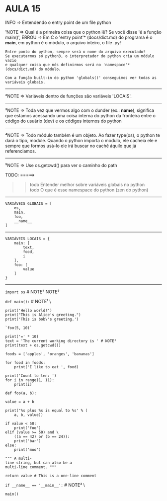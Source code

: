 # AULA 15

INFO => Entendendo o entry point de um file python

¹NOTE =>
Qual é a primeira coisa que o python lê?
Se você disse 'é a função main()', ERROU
    => Em C o 'entry point'* (docs/dict.md) do programa é o __main__,
    em python é o módulo, o arquivo inteiro, o file .py!

    Entre ponto do python, sempre será o nome do arquivo executado!
    Se executarmos só python3, o interpretador do python cria um módulo vazio 
    e qualquer coisa que nós definirmos será no 'namespace'* (docs/dict.md) do módulo.

    Com a função built-in do python 'globals()' conseguimos ver todas as variáveis globais.

---

²NOTE => Variáveis dentro de funções são variáveis 'LOCAIS'.

---

³NOTE => Toda vez que vermos algo com o dunder (ex.: __name__), significa que estamos acessando uma coisa interna do python
    da fronteira entre o código do usuário (dev) e os códigos internos do python

---

⁴NOTE => Todo módulo também é um objeto. Ao fazer type(os), o python te dará o tipo, module. Quando o python importa o modulo, ele cacheia ele e sempre que formos usá-lo ele irá buscar no cachê áquilo que já referenciamos.

---

⁵NOTE => Use os.getcwd() para ver o caminho do path

TODO:
=====>
>> todo Entender melhor sobre variáveis globais no python \
>> todo O que é esse namespace do python (zen do python)

---

    VARIÁVEIS GLOBAIS = [
        os,
        main,
        foo,
        __name__
    ]

---

    VARIÁVEIS LOCAIS = {
        main: [
            text,
            food,
            i
        ],
        foo: [
            value
        ]
    }

---

`import os` # NOTE⁴ NOTE⁵

`def main():` # NOTE¹ \

    print('Hello world!')
    print("This is Alice's greeting.")
    print('This is bob\'s greeting.')

    `foo(5, 10)`

    print('=' * 10)
    text = 'The current working directory is ' # NOTE²
    print(text + os.getcwd())

    foods = ['apples', 'oranges', 'bananas']

    for food in foods:
        print('I like to eat ', food)

    print('Count to ten: ')
    for i in range(1, 11):
        print(i)`

`def foo(a, b):`

    value = a + b

    print('%s plus %s is equal to %s' % (
        a, b, value))

    if value < 50:
        print('foo')
    elif (value >= 50) and \
        ((a == 42) or (b == 24)):
        print('bar')
    else:
        print('moo')

    """ A multi-
    line string, but can also be a 
    multi-line comment. """

    return value # This is a one-line comment

`if __name__ == '__main__':` # NOTE³ \

    main()

